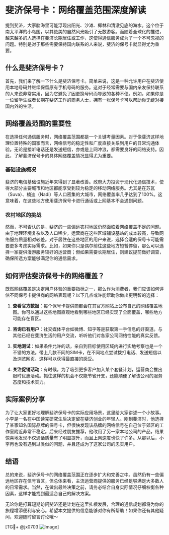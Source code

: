 # 斐济保号卡：网络覆盖范围深度解读

提到斐济，大家脑海里可能浮现出阳光、沙滩、椰林和清澈见底的海水。这个位于南太平洋的小岛国，以其绝美的自然风光吸引了无数游客。而随着全球化的推进，越来越多的人选择在斐济长期居住或工作，这使得通信服务成为了一个不可忽视的问题。特别是对于那些需要保持国内联系的人来说，斐济的保号卡就显得尤为重要。

## 什么是斐济保号卡？

首先，我们来了解一下什么是斐济保号卡。简单来说，这是一种允许用户在斐济使用本地号码并继续保留原有手机号码的服务。这对于经常需要与国内亲友保持联系的人来说非常实用，因为它避免了因更换号码而导致的各种不便。例如，如果你是一位留学生或者长期在斐济工作的商务人士，拥有一张保号卡可以帮助你无缝对接国内外的生活。

## 网络覆盖范围的重要性

在选择任何通信服务时，网络覆盖范围都是一个关键考量因素。对于像斐济这样地理位置特殊的国家而言，网络信号的稳定性和广度直接关系到用户的日常沟通体验。无论是接听电话还是发送短信，亦或是上网冲浪，都需要良好的网络支持。因此，了解斐济保号卡的具体网络覆盖情况显得尤为重要。

### 基础设施概况

斐济的电信基础设施近年来得到了显著改善。政府大力投资于现代化通信技术，使得大部分主要城市和地区都能享受到较为稳定的移动网络服务。尤其是在苏瓦（Suva）、楠迪（Nadi）等人口密集的大城市，网络覆盖率几乎达到了100%。这意味着，在这些地方使用斐济保号卡进行通话或上网基本不会遇到问题。

### 农村地区的挑战

然而，不可否认的是，斐济的一些偏远农村地区仍然面临着网络覆盖不足的问题。由于地理环境复杂以及人口稀少，运营商在这些区域铺设基站的成本较高，导致网络服务质量相对较差。对于居住在这些地区的用户来说，选择合适的保号卡可能需要更多考虑实际需求。比如，如果你只是偶尔前往这些地方短暂停留，那么可以选择一家提供漫游服务较好的运营商；但如果需要长期居住，则建议提前做好调查，确保所选方案能够满足你的通信需求。

## 如何评估斐济保号卡的网络覆盖？

既然网络覆盖是决定用户体验的重要指标之一，那么作为消费者，我们应该如何评估不同保号卡提供商的网络表现呢？以下几点或许能帮助你做出更明智的选择：

1. **查看官方数据**：每个保号卡提供商都会在其官方网站上公布自己的网络覆盖地图。你可以通过这些地图直观地看到哪些地区已经实现了全面覆盖，哪些地方可能存在盲区。
   
2. **咨询已有用户**：社交媒体平台如微博、知乎等是获取第一手信息的好渠道。与其他已经在斐济生活的用户交流，听听他们对各家公司网络性能的真实反馈。

3. **实地测试**：如果条件允许的话，亲自到目标使用区域内进行实地考察也是一个不错的方法。带上几款不同的SIM卡，在不同地点尝试拨打电话、发送短信以及浏览网页，这样可以获得最直接的感受。

4. **关注促销活动**：有时候，为了吸引更多客户加入某个套餐计划，运营商会推出限时优惠活动。抓住这样的机会不仅能节省开支，还能顺便了解该公司的服务态度和技术实力。

## 实际案例分享

为了让大家更好地理解斐济保号卡的实际应用场景，这里给大家讲述一个小故事。小李是一名在中国读完研究生后决定留在斐济创业的年轻人。刚到斐济时，他选择了某家知名国际品牌的保号卡，但很快发现该品牌的网络信号在自己位于郊区的工作室附近非常不稳定。后来经过朋友推荐，他改用了另一家本地公司的产品，结果惊喜地发现不仅通话质量有了明显提升，而且上网速度也快了许多。从那以后，小李再也没有遇到过类似的问题，并且还成为了这家公司的忠实用户。

## 结语

总的来说，斐济保号卡的网络覆盖范围正在逐步扩大和完善之中。虽然仍有一些偏远地区存在信号盲区，但总体来看，主流运营商提供的服务已经足够满足大多数人的日常需求。当然，在做出最终决策之前，请务必结合自身实际情况仔细权衡各种因素，这样才能找到最适合自己的解决方案。

无论你是打算短期访问斐济还是计划在这里扎根发展，合理的通信规划都将为你的旅程增添便利与安心。希望本文提供的信息能够对你有所帮助！如果你还有其他疑问，欢迎随时留言讨论哦～

[TG💪+ @jx0703 ![Image](https://github.com/user-attachments/assets/dbca1d08-cadb-493c-b0ec-ad6f7a83f270)]